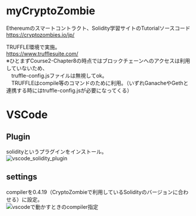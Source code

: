 # myCryptoZombie  

Ethereumのスマートコントラクト、Solidity学習サイトのTutorialソースコード  
https://cryptozombies.io/jp/  

TRUFFLE環境で実施。  
https://www.trufflesuite.com/  
※ひとまずCourse2-Chapter8の時点ではブロックチェーンへのアクセスは利用していないため、  
　truffle-config.jsファイルは無視してok。  
　TRUFFLEはcompile等のコマンドのために利用。（いずれGanacheやGethと連携する時にはtruffle-config.jsが必要になってくる）  

# VSCode
## Plugin
solidityというプラグインをインストール。  
![vscode_solidity_plugin](https://user-images.githubusercontent.com/65577678/129174843-bec5ddf6-5c29-4b34-8aba-70ffd39b783e.png)

## settings
compilerを0.4.19（CryptoZombieで利用しているSolidityのバージョンに合わせる）に設定。  
![vscodeで動かすときのcompiler指定](https://user-images.githubusercontent.com/65577678/129174990-79ac0979-8f3a-4205-8568-9ce1e917f5e0.png)
